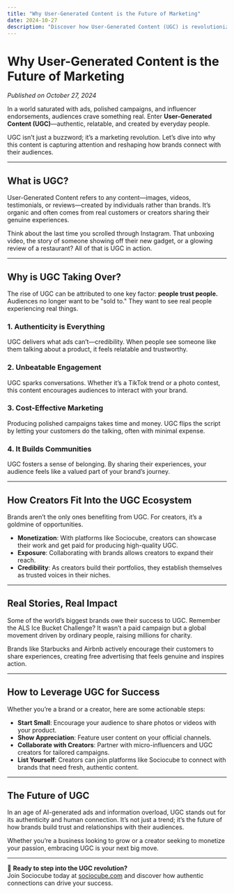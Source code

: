 ```yaml
---
title: "Why User-Generated Content is the Future of Marketing"
date: 2024-10-27
description: "Discover how User-Generated Content (UGC) is revolutionizing marketing by fostering authenticity, engagement, and trust in an era of digital overload."
---
```


# Why User-Generated Content is the Future of Marketing  

*Published on October 27, 2024*

In a world saturated with ads, polished campaigns, and influencer endorsements, audiences crave something real. Enter **User-Generated Content (UGC)**—authentic, relatable, and created by everyday people. 

UGC isn’t just a buzzword; it’s a marketing revolution. Let’s dive into why this content is capturing attention and reshaping how brands connect with their audiences.

---

## What is UGC?  

User-Generated Content refers to any content—images, videos, testimonials, or reviews—created by individuals rather than brands. It’s organic and often comes from real customers or creators sharing their genuine experiences.

Think about the last time you scrolled through Instagram. That unboxing video, the story of someone showing off their new gadget, or a glowing review of a restaurant? All of that is UGC in action.

---

## Why is UGC Taking Over?  

The rise of UGC can be attributed to one key factor: **people trust people.** Audiences no longer want to be "sold to." They want to see real people experiencing real things.  

### 1. **Authenticity is Everything**  
UGC delivers what ads can’t—credibility. When people see someone like them talking about a product, it feels relatable and trustworthy.  

### 2. **Unbeatable Engagement**  
UGC sparks conversations. Whether it’s a TikTok trend or a photo contest, this content encourages audiences to interact with your brand.  

### 3. **Cost-Effective Marketing**  
Producing polished campaigns takes time and money. UGC flips the script by letting your customers do the talking, often with minimal expense.  

### 4. **It Builds Communities**  
UGC fosters a sense of belonging. By sharing their experiences, your audience feels like a valued part of your brand’s journey.

---

## How Creators Fit Into the UGC Ecosystem  

Brands aren’t the only ones benefiting from UGC. For creators, it’s a goldmine of opportunities.  

- **Monetization**: With platforms like Sociocube, creators can showcase their work and get paid for producing high-quality UGC.  
- **Exposure**: Collaborating with brands allows creators to expand their reach.  
- **Credibility**: As creators build their portfolios, they establish themselves as trusted voices in their niches.  

---

## Real Stories, Real Impact  

Some of the world’s biggest brands owe their success to UGC. Remember the ALS Ice Bucket Challenge? It wasn’t a paid campaign but a global movement driven by ordinary people, raising millions for charity.  

Brands like Starbucks and Airbnb actively encourage their customers to share experiences, creating free advertising that feels genuine and inspires action.

---

## How to Leverage UGC for Success  

Whether you’re a brand or a creator, here are some actionable steps:  

- **Start Small**: Encourage your audience to share photos or videos with your product.  
- **Show Appreciation**: Feature user content on your official channels.  
- **Collaborate with Creators**: Partner with micro-influencers and UGC creators for tailored campaigns.  
- **List Yourself**: Creators can join platforms like Sociocube to connect with brands that need fresh, authentic content.  

---

## The Future of UGC  

In an age of AI-generated ads and information overload, UGC stands out for its authenticity and human connection. It’s not just a trend; it’s the future of how brands build trust and relationships with their audiences.  

Whether you’re a business looking to grow or a creator seeking to monetize your passion, embracing UGC is your next big move.  

---

🚀 **Ready to step into the UGC revolution?**  
Join Sociocube today at [sociocube.com](https://sociocube.com) and discover how authentic connections can drive your success.  
```